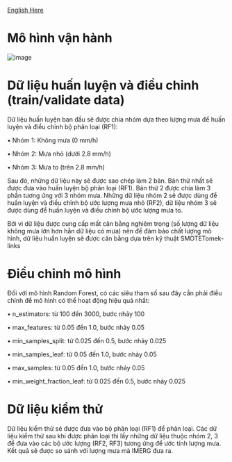 
[English Here](https://github.com/Qwekem482/Random_Forest_Rainfall-Estimation/blob/main/README_en.md)

# Mô hình vận hành

![image](https://user-images.githubusercontent.com/80797630/236696107-0cb2dfc8-f1b9-4745-b093-721107336ee6.png)

# Dữ liệu huấn luyện và điều chỉnh (train/validate data)

Dữ liệu huấn luyện ban đầu sẽ được chia nhóm dựa theo lượng mưa để huấn luyện và điều chỉnh bộ phân loại (RF1): 

•	Nhóm 1: Không mưa (0 mm/h)

•	Nhóm 2: Mưa nhỏ (dưới 2.8 mm/h)

•	Nhóm 3: Mưa to (trên 2.8 mm/h)

Sau đó, những dữ liệu này sẽ được sao chép làm 2 bản. Bản thứ nhất sẽ được đưa vào huấn luyện bộ phân loại (RF1). Bản thứ 2 được chia làm 3 phần tương ứng với 3 nhóm mưa. Những dữ liệu nhóm 2 sẽ được dùng để huấn luyện và điều chỉnh bộ ước lượng mưa nhỏ (RF2), dữ liệu nhóm 3 sẽ được dùng để huấn luyện và điều chỉnh bộ ước lượng mưa to.

Bởi vì dữ liệu được cung cấp mất cân bằng nghiêm trọng (số lượng dữ liệu không mưa lớn hơn hẳn dữ liệu có mưa) nên để đảm bảo chất lượng mô hình, dữ liệu huấn luyện sẽ được cân bằng dựa trên kỹ thuật SMOTETomek-links

# Điều chỉnh mô hình

Đối với mô hình Random Forest, có các siêu tham số sau đây cần phải điều chỉnh để mô hình có thể hoạt động hiệu quả nhất:

•	n_estimators: từ 100 đến 3000, bước nhảy 100

•	max_features: từ 0.05 đến 1.0, bước nhảy 0.05

•	min_samples_split: từ 0.025 đến 0.5, bước nhảy 0.025

•	min_samples_leaf: từ 0.05 đến 1.0, bước nhảy 0.05

•	max_samples: từ 0.05 đến 1.0, bước nhảy 0.05

•	min_weight_fraction_leaf: từ 0.025 đến 0.5, bước nhảy 0.025

# Dữ liệu kiểm thử

Dữ liệu kiểm thử sẽ được đưa vào bộ phân loại (RF1) để phân loại. Các dữ liệu kiểm thử sau khi được phân loại thì lấy những dữ liệu thuộc nhóm 2, 3 để đưa vào các bộ ước lượng (RF2, RF3) tương ứng để ước tính lượng mưa. Kết quả sẽ được so sánh với lượng mưa mà IMERG đưa ra.
